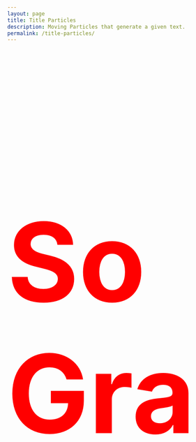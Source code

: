```yaml
---
layout: page
title: Title Particles
description: Moving Particles that generate a given text.
permalink: /title-particles/
---
```


<div class="title"><h1 class="headline" style="font-size: 250px; color: red;">SoGra</h1></div>

<script src="//ajax.googleapis.com/ajax/libs/jquery/2.1.3/jquery.min.js"></script>
<script src="/js/libs/three.min.js"></script>
<script src="/js/libs/threex.domevents.js"></script>
<script src="/js/libs/TweenMax.js"></script>
<script src="/js/canvasExperiments/title.js"></script>
<script src="/js/canvasExperiments/app.js"></script>
